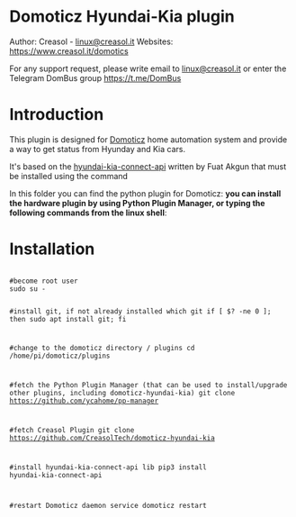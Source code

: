 # Domoticz Hyundai-Kia plugin
Author: Creasol - linux@creasol.it 
Websites: https://www.creasol.it/domotics

For any support request, please write email to linux@creasol.it or enter the Telegram DomBus group https://t.me/DomBus 


# Introduction

This plugin is designed for [Domoticz](https://www.domoticz.com) home automation system and provide a way to get status from Hyunday and Kia cars.

It's based on the [hyundai-kia-connect-api](https://pypi.org/project/hyundai-kia-connect-api/) written by Fuat Akgun that must be installed using the command  

In this folder you can find the python plugin for Domoticz: **you can install the hardware plugin by using Python Plugin Manager, or typing the following commands from the linux shell**:

# Installation

<code>
#become root user
sudo su -

#install git, if not already installed
which git
if [ $? -ne 0 ]; then sudo apt install git; fi

#change to the domoticz directory / plugins
cd /home/pi/domoticz/plugins 

#fetch the Python Plugin Manager (that can be used to install/upgrade other plugins, including domoticz-hyundai-kia)
git clone https://github.com/ycahome/pp-manager

#fetch Creasol Plugin
git clone https://github.com/CreasolTech/domoticz-hyundai-kia

#install hyundai-kia-connect-api lib
pip3 install hyundai-kia-connect-api

#restart Domoticz daemon
service domoticz restart
</code>



